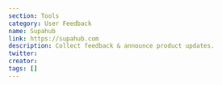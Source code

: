 ```yaml
---
section: Tools
category: User Feedback
name: Supahub
link: https://supahub.com
description: Collect feedback & announce product updates.
twitter:
creator:
tags: []
---
```

